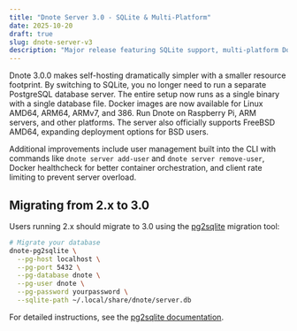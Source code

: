 ```yaml
---
title: "Dnote Server 3.0 - SQLite & Multi-Platform"
date: 2025-10-20
draft: true
slug: dnote-server-v3
description: "Major release featuring SQLite support, multi-platform Docker images, and simplified self-hosting."
---
```


Dnote 3.0.0 makes self-hosting dramatically simpler with a smaller resource footprint. By switching to SQLite, you no longer need to run a separate PostgreSQL database server. The entire setup now runs as a single binary with a single database file. Docker images are now available for Linux AMD64, ARM64, ARMv7, and 386. Run Dnote on Raspberry Pi, ARM servers, and other platforms. The server also officially supports FreeBSD AMD64, expanding deployment options for BSD users.

Additional improvements include user management built into the CLI with commands like `dnote server add-user` and `dnote server remove-user`, Docker healthcheck for better container orchestration, and client rate limiting to prevent server overload.

## Migrating from 2.x to 3.0

Users running 2.x should migrate to 3.0 using the [pg2sqlite](https://github.com/dnote/pg2sqlite) migration tool:

```bash
# Migrate your database
dnote-pg2sqlite \
  --pg-host localhost \
  --pg-port 5432 \
  --pg-database dnote \
  --pg-user dnote \
  --pg-password yourpassword \
  --sqlite-path ~/.local/share/dnote/server.db
```

For detailed instructions, see the [pg2sqlite documentation](https://github.com/dnote/pg2sqlite).

